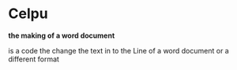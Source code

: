 # Celpu
<!DUCTYPE! html>
<html>
<head>
<b>the making of a word document</b>
<title>"what is html code?"</title>
<p>is a code the change the text in
       to the Line of a word document
       or a different format 
</p>
    
